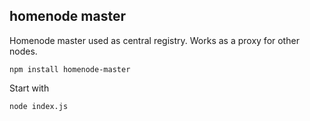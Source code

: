 homenode master
---------------

Homenode master used as central registry. Works as a proxy for other nodes.

    npm install homenode-master

Start with

    node index.js
